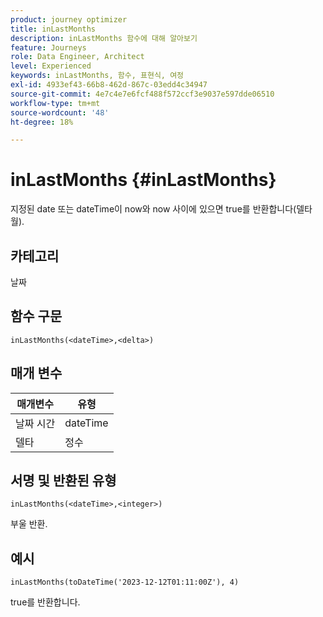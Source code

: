 ```yaml
---
product: journey optimizer
title: inLastMonths
description: inLastMonths 함수에 대해 알아보기
feature: Journeys
role: Data Engineer, Architect
level: Experienced
keywords: inLastMonths, 함수, 표현식, 여정
exl-id: 4933ef43-66b8-462d-867c-03edd4c34947
source-git-commit: 4e7c4e7e6fcf488f572ccf3e9037e597dde06510
workflow-type: tm+mt
source-wordcount: '48'
ht-degree: 18%

---
```


# inLastMonths {#inLastMonths}

지정된 date 또는 dateTime이 now와 now 사이에 있으면 true를 반환합니다(델타 월).

## 카테고리

날짜

## 함수 구문

`inLastMonths(<dateTime>,<delta>)`

## 매개 변수

| 매개변수 | 유형 |
|-----------|------------------|
| 날짜 시간 | dateTime |
| 델타 | 정수 |

## 서명 및 반환된 유형

`inLastMonths(<dateTime>,<integer>)`

부울 반환.

## 예시

`inLastMonths(toDateTime('2023-12-12T01:11:00Z'), 4)`

true를 반환합니다.
